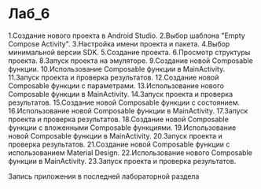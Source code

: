 # Лаб_6

1.Создание нового проекта в Android Studio.
2.Выбор шаблона "Empty Compose Activity".
3.Настройка имени проекта и пакета.
4.Выбор минимальной версии SDK.
5.Создание проекта.
6.Просмотр структуры проекта.
8.Запуск проекта на эмуляторе.
9.Создание новой Composable функции.
10.Использование Composable функции в MainActivity.
11.Запуск проекта и проверка результатов.
12.Создание новой Composable функции с параметрами.
13.Использование нового Composable функции в MainActivity.
14.Запуск проекта и проверка результатов.
15.Создание новой Composable функции с состоянием.
16.Использование новой Composable функции в MainActivity.
17.Запуск проекта и проверка результатов.
18.Создание новой Composable функции с вложенными Composable функциями.
19.Использование новой Composable функции в MainActivity.
20.Запуск проекта и проверка результатов.
21.Создание новой Composable функции с использованием Material Design.
22.Использование нового Composable функции в MainActivity.
23.Запуск проекта и проверка результатов.

Запись приложения в последней лабораторной раздела